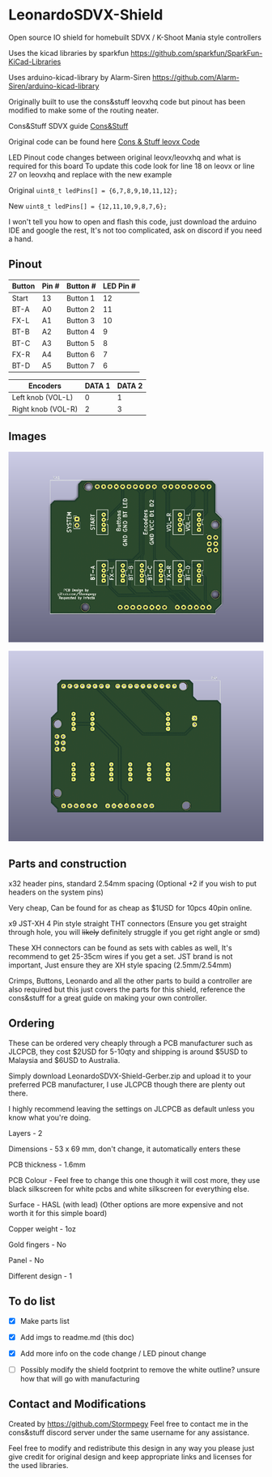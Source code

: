 # LeonardoSDVX-Shield

Open source IO shield for homebuilt SDVX / K-Shoot Mania style controllers


Uses the kicad libraries by sparkfun 
https://github.com/sparkfun/SparkFun-KiCad-Libraries

Uses arduino-kicad-library by Alarm-Siren
https://github.com/Alarm-Siren/arduino-kicad-library

Originally built to use the cons&stuff leovxhq code but pinout has been modified to make some of the routing neater.

Cons&Stuff SDVX guide
[Cons&Stuff](https://consandstuff.github.io/rhythmcons/sound-voltex/sdvx-normal/)

Original code can be found here
[Cons & Stuff leovx Code](https://github.com/consandstuff/sdvx-diy/tree/master/code%20Leonardo/Arduino%20Leonardo)

LED Pinout code changes between original leovx/leovxhq and what is required for this board
To update this code look for line 18 on leovx or line 27 on leovxhq and replace with the new example

Original
`uint8_t ledPins[] = {6,7,8,9,10,11,12};`

New
`uint8_t ledPins[] = {12,11,10,9,8,7,6};`

I won't tell you how to open and flash this code, just download the arduino IDE and google the rest, It's not too complicated, ask on discord if you need a hand.

## Pinout

|Button	| Pin # | Button # | LED Pin # |
|-------|-------|----------|-----------|
|Start	| 13 | Button 1 |  12 |
|BT-A	| A0 | Button 2 | 11 |
|FX-L	| A1 | Button 3 | 10 |
|BT-B	| A2 | Button 4 | 9 |
|BT-C	| A3 | Button 5 | 8 |
|FX-R	| A4 | Button 6 | 7 |
|BT-D	| A5 | Button 7 | 6 |

Encoders | DATA 1 | DATA 2 |
|--------|--------|--------|
|Left knob  (VOL-L) | 0 | 1 |
|Right knob (VOL-R) | 2 | 3 |

## Images

![Img Front](https://github.com/Stormpegy/LeonardoSDVX-Shield/blob/master/imgs/img-1.png)

![Img Back](https://github.com/Stormpegy/LeonardoSDVX-Shield/blob/master/imgs/img-2.png)

## Parts and construction

x32 header pins, standard 2.54mm spacing (Optional +2 if you wish to put headers on the system pins)

Very cheap, Can be found for as cheap as $1USD for 10pcs 40pin online.

x9 JST-XH 4 Pin style straight THT connectors (Ensure you get straight through hole, you will ~~likely~~ definitely struggle if you get right angle or smd)

These XH connectors can be found as sets with cables as well, It's recommend to get 25-35cm wires if you get a set.
JST brand is not important, Just ensure they are XH style spacing (2.5mm/2.54mm)

Crimps, Buttons, Leonardo and all the other parts to build a controller are also required but this just covers the parts for this shield, reference the cons&stuff for a great guide on making your own controller.

## Ordering
These can be ordered very cheaply through a PCB manufacturer such as JLCPCB, they cost $2USD for 5-10qty and shipping is around $5USD to Malaysia and $6USD to Australia.

Simply download LeonardoSDVX-Shield-Gerber.zip and upload it to your preferred PCB manufacturer, I use JLCPCB though there are plenty out there.

I highly recommend leaving the settings on JLCPCB as default unless you know what you're doing.

Layers - 2

Dimensions - 53 x 69 mm, don't change, it automatically enters these

PCB thickness - 1.6mm

PCB Colour - Feel free to change this one though it will cost more, they use black silkscreen for white pcbs and white silkscreen for everything else.

Surface - HASL (with lead) (Other options are more expensive and not worth it for this simple board)

Copper weight - 1oz

Gold fingers - No

Panel - No

Different design - 1

## To do list
- [x] Make parts list

- [x] Add imgs to readme.md (this doc)

- [x] Add more info on the code change / LED pinout change

- [ ] Possibly modify the shield footprint to remove the white outline? unsure how that will go with manufacturing

## Contact and Modifications
Created by https://github.com/Stormpegy
Feel free to contact me in the cons&stuff discord server under the same username for any assistance.

Feel free to modify and redistribute this design in any way you please just give credit for original design and keep appropriate links and licenses for the used libraries.



